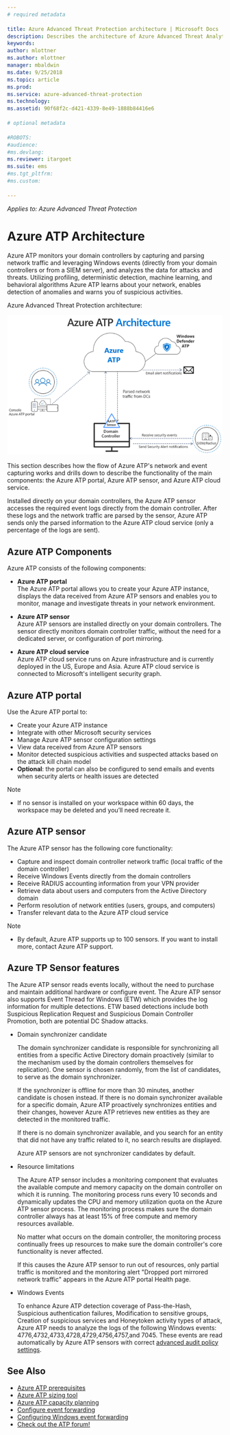 ```yaml
---
# required metadata

title: Azure Advanced Threat Protection architecture | Microsoft Docs
description: Describes the architecture of Azure Advanced Threat Analytics (ATP)
keywords:
author: mlottner
ms.author: mlottner
manager: mbaldwin
ms.date: 9/25/2018
ms.topic: article
ms.prod:
ms.service: azure-advanced-threat-protection
ms.technology:
ms.assetid: 90f68f2c-d421-4339-8e49-1888b84416e6

# optional metadata

#ROBOTS:
#audience:
#ms.devlang:
ms.reviewer: itargoet
ms.suite: ems
#ms.tgt_pltfrm:
#ms.custom:

---
```


*Applies to: Azure Advanced Threat Protection*


# Azure ATP Architecture

Azure ATP monitors your domain controllers by capturing and parsing network traffic and leveraging Windows events (directly from your domain controllers or from a SIEM server), and analyzes the data for attacks and threats. Utilizing profiling, deterministic detection, machine learning, and behavioral algorithms Azure ATP learns about your network, enables detection of anomalies and warns you of suspicious activities.

Azure Advanced Threat Protection architecture:

![Azure ATP architecture topology diagram](media/atp-architecture-topology.png)

This section describes how the flow of Azure ATP's network and event capturing works and drills down to describe the functionality of the main components: the Azure ATP portal, Azure ATP sensor, and Azure ATP cloud service. 

Installed directly on your domain controllers, the Azure ATP sensor accesses the required event logs directly from the domain controller. After these logs and the network traffic are parsed by the sensor, Azure ATP sends only the parsed information to the Azure ATP cloud service (only a percentage of the logs are sent). 

## Azure ATP Components
Azure ATP consists of the following components:

-	**Azure ATP portal** <br>
The Azure ATP portal allows you to create your Azure ATP instance, displays the data received from Azure ATP sensors and enables you to monitor, manage and investigate threats in your network environment.  

-   **Azure ATP sensor**<br>
Azure ATP sensors are installed directly on your domain controllers. The sensor directly monitors domain controller traffic, without the need for a dedicated server, or configuration of port mirroring.

-   **Azure ATP cloud service**<br>
Azure ATP cloud service runs on Azure infrastructure and is currently deployed in the US, Europe and Asia. Azure ATP cloud service is connected to Microsoft's intelligent security graph. 

## Azure ATP portal 
Use the Azure ATP portal to:
- Create your Azure ATP instance
- Integrate with other Microsoft security services 
- Manage Azure ATP sensor configuration settings 
- View data received from Azure ATP sensors
- Monitor detected suspicious activities and suspected attacks based on the attack kill chain model
- **Optional**: the portal can also be configured to send emails and events when security alerts or health issues are detected

> [!NOTE]
> - If no sensor is installed on your workspace within 60 days, the workspace may be deleted and you’ll need recreate it.

## Azure ATP sensor
The Azure ATP sensor has the following core functionality:
- Capture and inspect domain controller network traffic (local traffic of the domain controller)
- Receive Windows Events directly from the domain controllers 
- Receive RADIUS accounting information from your VPN provider
- Retrieve data about users and computers from the Active Directory domain
- Perform resolution of network entities (users, groups, and computers)
- Transfer relevant data to the Azure ATP cloud service
> [!NOTE]
> - By default, Azure ATP supports up to 100 sensors. If you want to install more, contact Azure ATP support.
 
## Azure TP Sensor features
The Azure ATP sensor reads events locally, without the need to purchase and maintain additional hardware or configure event. The Azure ATP sensor also supports Event Thread for Windows (ETW) which provides the log information for multiple detections. ETW based detections include both Suspicious Replication Request and Suspicious Domain Controller Promotion, both are potential DC Shadow attacks.
- Domain synchronizer candidate

    The domain synchronizer candidate is responsible for synchronizing all entities from a specific Active Directory domain proactively (similar to the mechanism used by the domain controllers themselves for replication). One sensor is chosen randomly, from the list of candidates, to serve as the domain synchronizer. 

    If the synchronizer is offline for more than 30 minutes, another candidate is chosen instead. If there is no domain synchronizer available for a specific domain, Azure ATP proactively synchronizes entities and their changes, however Azure ATP retrieves new entities as they are detected in the monitored traffic. 
    
    If there is no domain synchronizer available, and you search for an entity that did not have any traffic related to it, no search results are displayed.

    Azure ATP sensors are not synchronizer candidates by default.
- Resource limitations

    The Azure ATP sensor includes a monitoring component that evaluates the available compute and memory capacity on the domain controller on which it is running. The monitoring process runs every 10 seconds and dynamically updates the CPU and memory utilization quota on the Azure ATP sensor process. The monitoring process makes sure the domain controller always has at least 15% of free compute and memory resources available.

    No matter what occurs on the domain controller, the monitoring process continually frees up resources to make sure the domain controller's core functionality is never affected.

    If this causes the Azure ATP sensor to run out of resources, only partial traffic is monitored and the monitoring alert "Dropped port mirrored network traffic" appears in the Azure ATP portal Health page.

-  Windows Events

    To enhance Azure ATP detection coverage of Pass-the-Hash, Suspicious authentication failures, Modification to sensitive groups, Creation of suspicious services and Honeytoken activity types of attack,  Azure ATP needs to analyze the logs of the following Windows events: 4776,4732,4733,4728,4729,4756,4757,and 7045. These events are read automatically by Azure ATP sensors with correct [advanced audit policy settings](atp-advanced-audit-policy.md). 

## See Also
- [Azure ATP prerequisites](atp-prerequisites.md)
- [Azure ATP sizing tool](http://aka.ms/trisizingtool)
- [Azure ATP capacity planning](atp-capacity-planning.md)
- [Configure event forwarding](configure-event-forwarding.md)
- [Configuring Windows event forwarding](configure-event-forwarding.md)
- [Check out the ATP forum!](https://aka.ms/azureatpcommunity)
